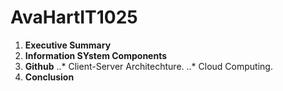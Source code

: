 # AvaHartIT1025
1. **Executive Summary**
1. **Information SYstem Components**
1. **Github**
..* Client-Server Architechture.
..* Cloud Computing.
1. **Conclusion**
